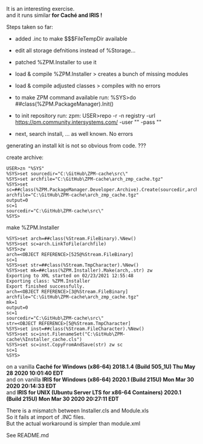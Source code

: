 It is an interesting exercise.  
and it runs similar __for Caché and IRIS !__   

Steps taken so far:  
- added .inc to make $$$FileTempDir available 
- edit all storage defnitions instead of %Storage...
- patched %ZPM.Installer to use it  
- load & compile %ZPM.Installer > creates a bunch of missing modules  
- load & compile adjusted classes > compiles with no errors   
    
- to make ZPM command available run: %SYS>do ##class(%ZPM.PackageManager).Init()  
- to init repository run: zpm: USER>repo -r -n registry -url https://pm.community.intersystems.com/ -user "" -pass ""   
- next, search install, ... as well known. No errors  

generating an install kit is not so obvious from code.  ???   

create archive: 
~~~
USER>zn "%SYS"
%SYS>set sourcedir="C:\GitHub\ZPM-cache\src\"
%SYS>set archfile="C:\GitHub\ZPM-cache\arch_zmp_cache.tgz"
%SYS>set sc=##class(%ZPM.PackageManager.Developer.Archive).Create(sourcedir,archfile,.output)
archfile="C:\GitHub\ZPM-cache\arch_zmp_cache.tgz"
output=0
sc=1
sourcedir="C:\GitHub\ZPM-cache\src\"
%SYS>
~~~
make %ZPM.Installer
~~~
%SYS>set arch=##class(%Stream.FileBinary).%New()
%SYS>set sc=arch.LinkToFile(archfile)
%SYS>zw
arch=<OBJECT REFERENCE>[525@%Stream.FileBinary]
sc=1
%SYS>set str=##class(%Stream.TmpCharacter).%New()
%SYS>set mk=##class(%ZPM.Installer).Make(arch,.str) zw
Exporting to XML started on 02/23/2021 12:55:48
Exporting class: %ZPM.Installer
Export finished successfully.
arch=<OBJECT REFERENCE>[3@%Stream.FileBinary]
archfile="C:\GitHub\ZPM-cache\arch_zmp_cache.tgz"
mk=1
output=0
sc=1
sourcedir="C:\GitHub\ZPM-cache\src\"
str=<OBJECT REFERENCE>[5@%Stream.TmpCharacter]
%SYS>set inst=##class(%Stream.FileCharacter).%New()
%SYS>set sc=inst.FilenameSet("C:\GitHub\ZPM-cache\%Installer_cache.cls")   
%SYS>set sc=inst.CopyFromAndSave(str) zw sc
sc=1
%SYS>
~~~

on a vanilla __Caché for Windows (x86-64) 2018.1.4 (Build 505_1U) Thu May 28 2020 10:01:40 EDT__     
and on vanilla __IRIS for Windows (x86-64) 2020.1 (Build 215U) Mon Mar 30 2020 20:14:33 EDT__  
and __IRIS for UNIX (Ubuntu Server LTS for x86-64 Containers) 2020.1 (Build 215U) Mon Mar 30 2020 20:27:11 EDT__  

There is a mismatch between Installer.cls and Module.xls   
So it fails at import of .INC files.   
But the actual workaround is simpler than module.xml  

See README.md
